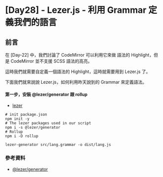 # [Day28] - Lezer.js - 利用 Grammar 定義我們的語言

## 前言

在 [Day-22] 中，我們討論了 CodeMirror 可以利用它來做 語法的 Highlight，但是 CodeMirror 並不支援 SCSS 語法的高亮。

這時我們就需要自定義一個語法的 Highlight，這時就需要用到 Lezer.js 了。

下面我們就來說說 Lezer.js，如何利用昨天說到的 Grammar 來定義語法。

#### 第一步，安裝 @lezer/generator 跟 rollup

- [lezer](https://lezer.codemirror.net/docs/guide/#writing-a-grammar)

```shell
# init package.json
npm init -y
# The lezer packages used in our script
npm i -s @lezer/generator
# Rollup 
npm i -D rollup 
```

```shell
lezer-generator src/lang.grammar -o dist/lang.js
```

### 參考資料

- [@lezer/generator](https://github.com/lezer-parser/generator)
